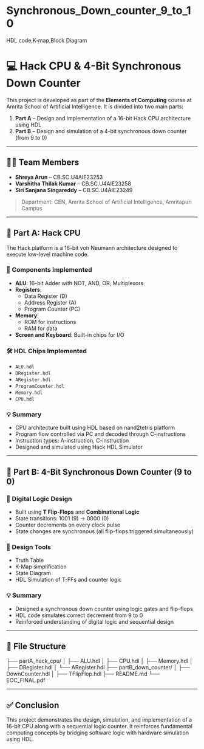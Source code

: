 # Synchronous_Down_counter_9_to_10
HDL code,K-map,Block Diagram

# 💻 Hack CPU & 4-Bit Synchronous Down Counter

This project is developed as part of the **Elements of Computing** course at Amrita School of Artificial Intelligence. It is divided into two main parts:

1. **Part A** – Design and implementation of a 16-bit Hack CPU architecture using HDL
2. **Part B** – Design and simulation of a 4-bit synchronous down counter (from 9 to 0)

---

## 👩‍💻 Team Members

- **Shreya Arun** – CB.SC.U4AIE23253  
- **Varshitha Thilak Kumar** – CB.SC.U4AIE23258  
- **Siri Sanjana Singareddy** – CB.SC.U4AIE23249  

> Department: CEN, Amrita School of Artificial Intelligence, Amritapuri Campus

---

## 🧠 Part A: Hack CPU

The Hack platform is a 16-bit von Neumann architecture designed to execute low-level machine code.

### 🔧 Components Implemented

- **ALU**: 16-bit Adder with NOT, AND, OR, Multiplexors
- **Registers**:
  - Data Register (D)
  - Address Register (A)
  - Program Counter (PC)
- **Memory**:
  - ROM for instructions
  - RAM for data
- **Screen and Keyboard**: Built-in chips for I/O

### 🛠 HDL Chips Implemented

- `ALU.hdl`
- `DRegister.hdl`
- `ARegister.hdl`
- `ProgramCounter.hdl`
- `Memory.hdl`
- `CPU.hdl`

### 💡 Summary

- CPU architecture built using HDL based on nand2tetris platform
- Program flow controlled via PC and decoded through C-instructions
- Instruction types: A-instruction, C-instruction
- Designed and simulated using Hack HDL Simulator

---

## 🔁 Part B: 4-Bit Synchronous Down Counter (9 to 0)

### 🧩 Digital Logic Design

- Built using **T Flip-Flops** and **Combinational Logic**
- State transitions: 1001 (9) → 0000 (0)
- Counter decrements on every clock pulse
- State changes are synchronous (all flip-flops triggered simultaneously)

### 🧮 Design Tools

- Truth Table
- K-Map simplification
- State Diagram
- HDL Simulation of T-FFs and counter logic

### 💡 Summary

- Designed a synchronous down counter using logic gates and flip-flops
- HDL code simulates correct decrement from 9 to 0
- Reinforced understanding of digital logic and sequential design

---

## 📂 File Structure

├── partA_hack_cpu/
│ ├── ALU.hdl
│ ├── CPU.hdl
│ ├── Memory.hdl
│ ├── DRegister.hdl
│ └── ARegister.hdl
├── partB_down_counter/
│ ├── DownCounter.hdl
│ ├── TFlipFlop.hdl
├── README.md
└── EOC_FINAL.pdf


---

## ✅ Conclusion

This project demonstrates the design, simulation, and implementation of a 16-bit CPU along with a sequential logic counter. It reinforces fundamental computing concepts by bridging software logic with hardware simulation using HDL.



